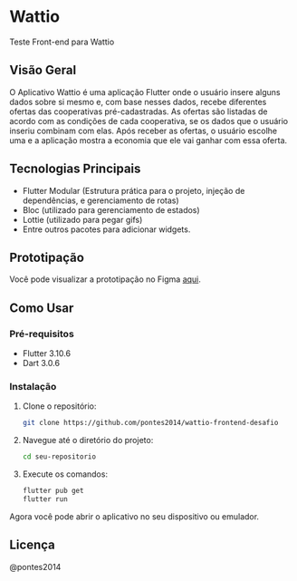 # Wattio

Teste Front-end para Wattio

## Visão Geral

O Aplicativo Wattio é uma aplicação Flutter onde o usuário insere alguns dados sobre si mesmo e, com base nesses dados, recebe diferentes ofertas das cooperativas pré-cadastradas. As ofertas são listadas de acordo com as condições de cada cooperativa, se os dados que o usuário inseriu combinam com elas. Após receber as ofertas, o usuário escolhe uma e a aplicação mostra a economia que ele vai ganhar com essa oferta.


## Tecnologias Principais

- Flutter Modular (Estrutura prática para o projeto, injeção de dependências, e gerenciamento de rotas)
- Bloc (utilizado para gerenciamento de estados)
- Lottie (utilizado para pegar gifs)
- Entre outros pacotes para adicionar widgets.

## Prototipação

Você pode visualizar a prototipação no Figma [aqui](https://www.figma.com/file/Fs5p3RCC2OUQQcENUxzF4A/wattio-frontend-desafio?type=design&node-id=0%3A1&mode=design&t=bkS8F9WPdf2umgeP-1).

## Como Usar

### Pré-requisitos

- Flutter 3.10.6
- Dart 3.0.6

### Instalação

1. Clone o repositório:

    ```bash
    git clone https://github.com/pontes2014/wattio-frontend-desafio
    ```

2. Navegue até o diretório do projeto:

    ```bash
    cd seu-repositorio
    ```

3. Execute os comandos:

    ```bash
    flutter pub get
    flutter run
    ```

Agora você pode abrir o aplicativo no seu dispositivo ou emulador.

## Licença

@pontes2014

